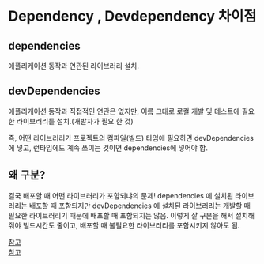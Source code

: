 # Dependency , Devdependency 차이점 

## dependencies 
애플리케이션 동작과 연관된 라이브러리 설치.

## devDependencies 
애플리케이션 동작과 직접적인 연관은 없지만, 이름 그대로 로컬 개발 및 테스트에 필요한 라이브러리를 설치.(개발자가 필요 한 것)

즉, 어떤 라이브러리가 프로젝트의 컴파일(빌드) 타임에 필요하면 devDependencies에 넣고, 런타임에도 계속 쓰이는 것이면 dependencies에 넣어야 함.

## 왜 구분?
결국 배포할 때 어떤 라이브러리가 포함되냐의 문제! 
dependencies 에 설치된 라이브러리는 배포할 때 포함되지만
devDependencies 에 설치된 라이브러리는 개발할 때 필요한 라이브러리기 때문에 배포할 때 포함되지는 않음.
이렇게 잘 구분을 해서 설치해줘야 빌드시간도 줄이고, 배포할 때 불필요한 라이브러리를 포함시키지 않아도 됨.

[참고](https://imkh.dev/dependencies-package-json)  
[참고](https://www.codeit.kr/community/threads/29051)